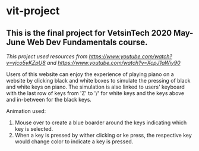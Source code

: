 # vit-project

## This is the final project for VetsinTech 2020 May-June Web Dev Fundamentals course.

*This project used resources from https://www.youtube.com/watch?v=vjco5yKZpU8 and https://www.youtube.com/watch?v=XcpJ1aWiy90*

Users of this website can enjoy the experience of playing piano on a website by clicking black and white boxes to simulate the pressing of black and white keys on piano. The simulation is also linked to users' keyboard with the last row of keys from 'Z' to '/' for white keys and the keys above and in-between for the black keys.

Animation used:
1. Mouse over to create a blue boarder around the keys indicating which key is selected.
2. When a key is pressed by wither clicking or ke press, the respective key would change color to indicate a key is pressed.
